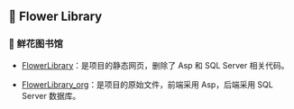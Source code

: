 ## 🌸 Flower Library 

### 🌵 鲜花图书馆 



- [FlowerLibrary](https://github.com/MoxyNJ/FlowerLibrary/tree/master/FlowerLibrary)：是项目的静态网页，删除了 Asp 和 SQL Server 相关代码。

- [FlowerLibrary_org](https://github.com/MoxyNJ/FlowerLibrary/tree/master/FlowerLibrary_org)：是项目的原始文件，前端采用 Asp，后端采用 SQL Server 数据库。

